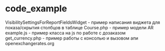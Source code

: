 # code_example
VisibilitySettingsForReportFieldsWidget - пример написания виджета для показа/скрытия столбцов в таблице
Course.php - пример модели AR
example.js - пример класса на js по работе с дозаказом
get_currency.php - пример работы с консолью и вызовом апи openexchangerates.org
